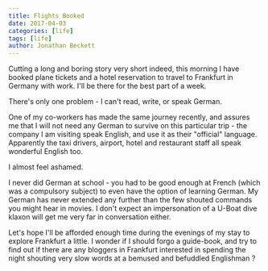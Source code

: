```yaml
---
title: Flights Booked
date: 2017-04-03
categories: [life]
tags: [life]
author: Jonathan Beckett
---
```


Cutting a long and boring story very short indeed, this morning I have booked plane tickets and a hotel reservation to travel to Frankfurt in Germany with work. I'll be there for the best part of a week.

There's only one problem - I can't read, write, or speak German.

One of my co-workers has made the same journey recently, and assures me that I will not need any German to survive on this particular trip - the company I am visiting speak English, and use it as their "official" language. Apparently the taxi drivers, airport, hotel and restaurant staff all speak wonderful English too.

I almost feel ashamed.

I never did German at school - you had to be good enough at French (which was a compulsory subject) to even have the option of learning German. My German has never extended any further than the few shouted commands you might hear in movies. I don't expect an impersonation of a U-Boat dive klaxon will get me very far in conversation either.

Let's hope I'll be afforded enough time during the evenings of my stay to explore Frankfurt a little. I wonder if I should forgo a guide-book, and try to find out if there are any bloggers in Frankfurt interested in spending the night shouting very slow words at a bemused and befuddled Englishman ?